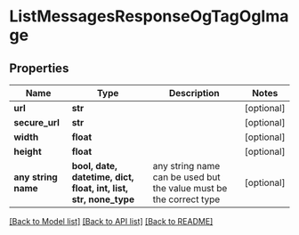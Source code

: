 # ListMessagesResponseOgTagOgImage


## Properties
Name | Type | Description | Notes
------------ | ------------- | ------------- | -------------
**url** | **str** |  | [optional] 
**secure_url** | **str** |  | [optional] 
**width** | **float** |  | [optional] 
**height** | **float** |  | [optional] 
**any string name** | **bool, date, datetime, dict, float, int, list, str, none_type** | any string name can be used but the value must be the correct type | [optional]

[[Back to Model list]](../README.md#documentation-for-models) [[Back to API list]](../README.md#documentation-for-api-endpoints) [[Back to README]](../README.md)


